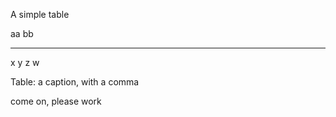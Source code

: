 
A simple table 


  aa  bb
  --  --
  x   y
  z   w

  Table: a caption, with a comma

come on, please work
